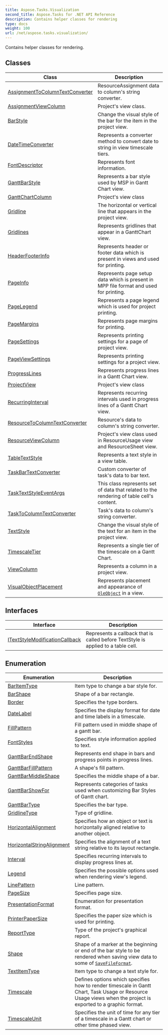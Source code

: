 ```yaml
---
title: Aspose.Tasks.Visualization
second_title: Aspose.Tasks for .NET API Reference
description: Contains helper classes for rendering
type: docs
weight: 100
url: /net/aspose.tasks.visualization/
---
```

Contains helper classes for rendering.

## Classes

| Class | Description |
| --- | --- |
| [AssignmentToColumnTextConverter](./assignmenttocolumntextconverter/) | ResourceAssignment data to column's string converter. |
| [AssignmentViewColumn](./assignmentviewcolumn/) | Project's view class. |
| [BarStyle](./barstyle/) | Change the visual style of the bar for the item in the project view. |
| [DateTimeConverter](./datetimeconverter/) | Represents a converter method to convert date to string in view timescale tiers. |
| [FontDescriptor](./fontdescriptor/) | Represents font information. |
| [GanttBarStyle](./ganttbarstyle/) | Represents a bar style used by MSP in Gantt Chart view. |
| [GanttChartColumn](./ganttchartcolumn/) | Project's view class |
| [Gridline](./gridline/) | The horizontal or vertical line that appears in the project view. |
| [Gridlines](./gridlines/) | Represents gridlines that appear in a GanttChart view. |
| [HeaderFooterInfo](./headerfooterinfo/) | Represents header or footer data which is present in views and used for printing. |
| [PageInfo](./pageinfo/) | Represents page setup data which is present in MPP file format and used for printing. |
| [PageLegend](./pagelegend/) | Represents a page legend which is used for project printing. |
| [PageMargins](./pagemargins/) | Represents page margins for printing. |
| [PageSettings](./pagesettings/) | Represents printing settings for a page of project view. |
| [PageViewSettings](./pageviewsettings/) | Represents printing settings for a project view. |
| [ProgressLines](./progresslines/) | Represents progress lines in a Gantt Chart view. |
| [ProjectView](./projectview/) | Project's view class |
| [RecurringInterval](./recurringinterval/) | Represents recurring intervals used in progress lines of a Gantt Chart view. |
| [ResourceToColumnTextConverter](./resourcetocolumntextconverter/) | Resource's data to column's string converter. |
| [ResourceViewColumn](./resourceviewcolumn/) | Project's view class used in ResourceUsage view and ResourceSheet view. |
| [TableTextStyle](./tabletextstyle/) | Represents a text style in a view table. |
| [TaskBarTextConverter](./taskbartextconverter/) | Custom converter of task's data to bar text. |
| [TaskTextStyleEventArgs](./tasktextstyleeventargs/) | This class represents set of data that related to the rendering of table cell's content. |
| [TaskToColumnTextConverter](./tasktocolumntextconverter/) | Task's data to column's string converter. |
| [TextStyle](./textstyle/) | Change the visual style of the text for an item in the project view. |
| [TimescaleTier](./timescaletier/) | Represents a single tier of the timescale on a Gantt Chart. |
| [ViewColumn](./viewcolumn/) | Represents a column in a project view. |
| [VisualObjectPlacement](./visualobjectplacement/) | Represents placement and appearance of [`OleObject`](../aspose.tasks/oleobject/) in a view. |
## Interfaces

| Interface | Description |
| --- | --- |
| [ITextStyleModificationCallback](./itextstylemodificationcallback/) | Represents a callback that is called before TextStyle is applied to a table cell. |
## Enumeration

| Enumeration | Description |
| --- | --- |
| [BarItemType](./baritemtype/) | Item type to change a bar style for. |
| [BarShape](./barshape/) | Shape of a bar rectangle. |
| [Border](./border/) | Specifies the type borders. |
| [DateLabel](./datelabel/) | Specifies the display format for date and time labels in a timescale. |
| [FillPattern](./fillpattern/) | Fill pattern used in middle shape of a gantt bar. |
| [FontStyles](./fontstyles/) | Specifies style information applied to text. |
| [GanttBarEndShape](./ganttbarendshape/) | Represents end shape in bars and progress points in progress lines. |
| [GanttBarFillPattern](./ganttbarfillpattern/) | A shape's fill pattern. |
| [GanttBarMiddleShape](./ganttbarmiddleshape/) | Specifies the middle shape of a bar. |
| [GanttBarShowFor](./ganttbarshowfor/) | Represents categories of tasks used when customizing Bar Styles of Gantt chart. |
| [GanttBarType](./ganttbartype/) | Specifies the bar type. |
| [GridlineType](./gridlinetype/) | Type of gridline. |
| [HorizontalAlignment](./horizontalalignment/) | Specifies how an object or text is horizontally aligned relative to another object. |
| [HorizontalStringAlignment](./horizontalstringalignment/) | Specifies the alignment of a text string relative to its layout rectangle. |
| [Interval](./interval/) | Specifies recurring intervals to display progress lines at. |
| [Legend](./legend/) | Specifies the possible options used when rendering view's legend. |
| [LinePattern](./linepattern/) | Line pattern. |
| [PageSize](./pagesize/) | Specifies page size. |
| [PresentationFormat](./presentationformat/) | Enumeration for presentation format. |
| [PrinterPaperSize](./printerpapersize/) | Specifies the paper size which is used for printing. |
| [ReportType](./reporttype/) | Type of the project's graphical report. |
| [Shape](./shape/) | Shape of a marker at the beginning or end of the bar style to be rendered when saving view data to some of [`SaveFileFormat`](../aspose.tasks.saving/savefileformat/). |
| [TextItemType](./textitemtype/) | Item type to change a text style for. |
| [Timescale](./timescale/) | Defines options which specifies how to render timescale in Gantt Chart, Task Usage or Resource Usage views when the project is exported to a graphic format. |
| [TimescaleUnit](./timescaleunit/) | Specifies the unit of time for any tier of a timescale in a Gantt chart or other time phased view. |


